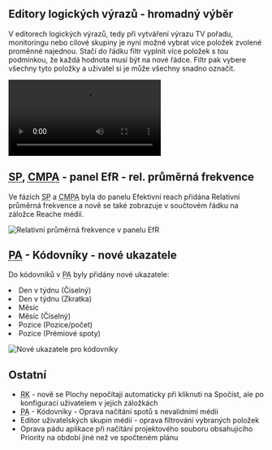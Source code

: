 ﻿---
categories: [fenix]
layout: fenix
---
## Editory logických výrazů - hromadný výběr

V editorech logických výrazů, tedy při vytváření výrazu TV pořadu, monitoringu nebo cílové skupiny je nyní možné vybrat více položek zvolené proměnné najednou.
Stačí do řádku filtr vyplnit více položek s tou podmínkou, že každá hodnota musí být na nové řádce. Filtr pak vybere všechny tyto položky a uživatel si je může všechny snadno označit.

<video src="{{site.url}}/data/hroadnyvyberlogvyraz.mp4" type="video/mp4" controls>hromadný výběr v editoru logických výrazů</video>

## <abbr title="Strategický plán">SP</abbr>, <abbr title="Crossmediální postanalýza">CMPA</abbr> - panel EfR - rel. průměrná frekvence
Ve fázích <abbr title="Strategický plán">SP</abbr> a <abbr title="Crossmediální postanalýza">CMPA</abbr> byla do panelu Efektivní reach přidána Relativní průměrná frekvence a nově se také zobrazuje v součtovém řádku na záložce Reache médií.

![Relativní průměrná frekvence v panelu EfR]({{site.url}}/data/relativniprumernafrekvenceproefr.png "Relativní průměrná frekvence v panelu EfR")

## <abbr title="Postanalýza">PA</abbr> - Kódovníky - nové ukazatele
Do kódovníků v <abbr title="Postanalýza">PA</abbr> byly přidány nové ukazatele:

<li>Den v týdnu (Číselný)</li>
<li>Den v týdnu (Zkratka)</li>
<li>Měsíc</li>
<li>Měsíc (Číselný)</li>
<li>Pozice (Pozice/počet)</li>
<li>Pozice (Prémiové spoty)</li>

![Nové ukazatele pro kódovníky]({{site.url}}/data/kodovnikynoveukazatele.png "Nové ukazatele pro kódovníky")

## Ostatní
<ul>
<li><abbr title="Reachové křivky">RK</abbr> - nově se Plochy nepočítají automaticky při kliknutí na Spočíst, ale po konfiguraci uživatelem v jejich záložkách
<li><abbr title="Postanalýza">PA</abbr> - Kódovníky - Oprava načítání spotů s nevalidními médii</li>
<li>Editor uživatelských skupin médií - oprava filtrování vybraných položek</li>
<li>Oprava pádu aplikace při načítání projektového souboru obsahujícího Priority na období jiné než ve spočteném plánu</li>
</ul>
